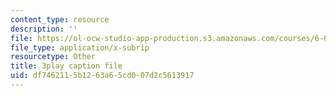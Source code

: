 ```yaml
---
content_type: resource
description: ''
file: https://ol-ocw-studio-app-production.s3.amazonaws.com/courses/6-042j-mathematics-for-computer-science-spring-2015/df7462115b1263a65cd007d2c5613917_AipSRi3CyLg.srt
file_type: application/x-subrip
resourcetype: Other
title: 3play caption file
uid: df746211-5b12-63a6-5cd0-07d2c5613917
---
```

